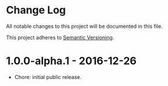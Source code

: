 # Change Log

All notable changes to this project will be documented in this file.

This project adheres to [Semantic Versioning](http://semver.org/).

# 1.0.0-alpha.1 - 2016-12-26

-   Chore: initial public release.
